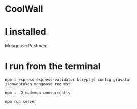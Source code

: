 # CoolWall

# I installed

Mongoose
Postman

# I run from the terminal

```
npm i express express-validator bcryptjs config gravatar
jsonwebtoken mongoose request

npm i -D nodemon concurrently

npm run server
```
